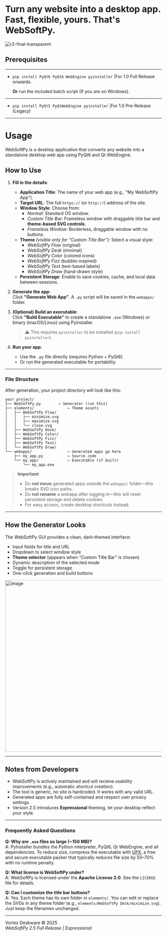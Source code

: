 # Turn any website into a desktop app. Fast, flexible, yours. That's WebSoftPy.

![r2-final-transparent](https://github.com/user-attachments/assets/745fefe2-aa95-4d47-b0c1-d9d9ca625186)

## Prerequisites

---

- ```pip install PyQt6 PyQt6-WebEngine pyinstaller``` |For 1.0 Full Release onwards.

  **Or** run the included batch script (If you are on Windows).

---

- ```pip install PyQt5 PyQtWebEngine pyinstaller```  |For 1.0 Pre-Release (Legacy)


---
# Usage

WebSoftPy is a desktop application that converts any website into a standalone desktop web app using PyQt6 and Qt WebEngine.

## How to Use

1. **Fill in the details**:  
   - **Application Title**: The name of your web app (e.g., "My WebSoftPy App").  
   - **Target URL**: The full `https://` (or `http://`) address of the site.  
   - **Window Style**: Choose from:
     - *Normal*: Standard OS window.  
     - *Custom Title Bar*: Frameless window with draggable title bar and **theme-based SVG controls**.  
     - *Frameless Window*: Borderless, draggable window with no buttons.  
   - **Theme** *(visible only for “Custom Title Bar”)*: Select a visual style:  
     - *WebSoftPy Flow* (original)  
     - *WebSoftPy Desk* (minimal)  
     - *WebSoftPy Color* (colored icons)  
     - *WebSoftPy Fizz* (bubble-inspired)  
     - *WebSoftPy Text* (text-based labels)  
     - *WebSoftPy Draw* (hand-drawn style)  
   - **Persistent Storage**: Enable to save cookies, cache, and local data between sessions.

2. **Generate the app**:  
   Click **"Generate Web App"**. A `.py` script will be saved in the `webapps/` folder.

3. **(Optional) Build an executable**:  
   Click **"Build Executable"** to create a standalone `.exe` (Windows) or binary (macOS/Linux) using PyInstaller.  
   > ⚠️ This requires `pyinstaller` to be installed (`pip install pyinstaller`).

4. **Run your app**:  
   - Use the `.py` file directly (requires Python + PyQt6).  
   - Or run the generated executable for portability.

---

### File Structure

After generation, your project directory will look like this:

```
your_project/
├── WebSoftPy.py        ← Generator (run this)
├── elements/               ← Theme assets
│   ├── WebSoftPy Flow/
│   │   ├── minimize.svg
│   │   ├── maximize.svg
│   │   └── close.svg
│   ├── WebSoftPy Desk/
│   ├── WebSoftPy Color/
│   ├── WebSoftPy Fizz/
│   ├── WebSoftPy Text/
│   └── WebSoftPy Draw/
└── webapps/                ← Generated apps go here
    ├── my_app.py           ← Source code
    └── my_app/             ← Executable (if built)
        └── my_app.exe
```

> **Important**:  
> - Do **not move** generated apps outside the `webapps/` folder—this breaks SVG icon paths.  
> - Do **not rename** a webapp after logging in—this will reset persistent storage and delete cookies.  
> - For easy access, create desktop shortcuts instead.

---

## How the Generator Looks

The WebSoftPy GUI provides a clean, dark-themed interface:

- Input fields for title and URL  
- Dropdown to select window style  
- **Theme selector** (appears when “Custom Title Bar” is chosen)  
- Dynamic description of the selected mode  
- Toggle for persistent storage  
- One-click generation and build buttons  

<img width="622" height="552" alt="image" src="https://github.com/user-attachments/assets/0289cada-bd4b-4a95-bdb6-18a34644e2f3" />


---

## Notes from Developers

- WebSoftPy is actively maintained and will receive usability improvements (e.g., automatic shortcut creation).  
- The tool is generic, no site is hardcoded. It works with any valid URL.  
- Generated apps are fully self-contained and respect user privacy settings.  
- Version 2.5 introduces **Expressional** theming, let your desktop reflect your style.

---

### Frequently Asked Questions

**Q: Why are `.exe` files so large (~150 MB)?**  
A: PyInstaller bundles the Python interpreter, PyQt6, Qt WebEngine, and all dependencies. To reduce size, compress the executable with [UPX](https://upx.github.io/), a free and secure executable packer that typically reduces file size by 50–70% with no runtime penalty.

**Q: What license is WebSoftPy under?**  
A: WebSoftPy is licensed under the **Apache License 2.0**. See the `LICENSE` file for details.

**Q: Can I customize the title bar buttons?**  
A: Yes. Each theme has its own folder in `elements/`. You can edit or replace the SVGs in any theme folder (e.g., `elements/WebSoftPy Desk/minimize.svg`). Just keep the filenames unchanged.

---

Vortex Deskware © 2025  
*WebSoftPy 2.5 Full Release | Expressional*
